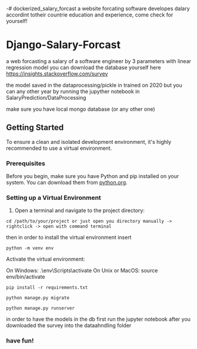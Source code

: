 -# dockerized_salary_forcast
a website forcating software developes dalary accordint totheir countrie education and experience, come check for yourself!
# Django-Salary-Forcast
a web forcasting a salary of a software engineer by 3 parameters with linear regression model
you can download the database yourself here https://insights.stackoverflow.com/survey

the model saved in the dataprocessing/pickle in trained on 2020 but you can any other year by running the jupyther notebook in 
SalaryPrediction/DataProcessing 

make sure you have local mongo database (or any other one)
## Getting Started

To ensure a clean and isolated development environment, it's highly recommended to use a virtual environment.

### Prerequisites

Before you begin, make sure you have Python and pip installed on your system. You can download them from [python.org](https://www.python.org/downloads/).

### Setting up a Virtual Environment
1. Open a terminal and navigate to the project directory:
 ```
cd /path/to/your/project or just open you directory manually -> rightclick -> open with command terminal
 ```

then in order to install the virtual environment insert
```
python -m venv env
```
Activate the virtual environment:

On Windows:
.\env\Scripts\activate
On Unix or MacOS:
  source env/bin/activate
```
pip install -r requirements.txt

python manage.py migrate

python manage.py runserver
```

in order to have the models in the db first run the jupyter notebook after you downloaded the survey into the dataahndling folder 

### have fun!

